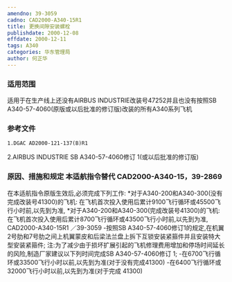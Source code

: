 ```yaml
---
amendno: 39-3059
cadno: CAD2000-A340-15R1
title: 更换间隙安装螺栓
publishdate: 2000-12-08
effdate: 2000-12-11
tags: A340
categories: 华东管理局
author: 何正华
---
```


### 适用范围 
适用于在生产线上还没有AIRBUS INDUSTRIE改装号47252并且也没有按照SB A340-57-4060(原版或以后批准的修订版)改装的所有A340系列飞机

<!--more-->
### 参考文件
    1.DGAC AD2000-121-137(B)R1 
2.AIRBUS INDUSTRIE SB A340-57-4060修订 1(或以后批准的修订版) 

### 原因、措施和规定 本适航指令替代 CAD2000-A340-15，39-2869 
在本适航指令原版生效后,必须完成下列工作: 
    *对于A340-200和A340-300(没有完成改装号41300)的飞机: 
     在飞机首次投入使用后累计9100飞行循环或45500飞行小时前,以先到为准, 
    *对于A340-200和A340-300(完成改装号41300)的飞机: 
     在飞机首次投入使用后累计8700飞行循环或43500飞行小时前,以先到为准, 
       CAD2000-A340-15R1   ／39-3059 
     -按照SB A340-57-4060修订1的规定,在机翼2号肋和7号肋之间上机翼蒙皮和后梁法兰盘上拆下互锁安装紧箍件并且安装特大型安装紧箍件; 
    注:为了减少由于损坏扩展引起的飞机修理费用增加和停场时间延长的风险,制造厂家建议以下列时间完成SB A340-57-4060修订 1; 
    -在6700飞行循环或33500飞行小时以前,以先到为准(对于没有完成41300)     -在6400飞行循环或32000飞行小时以前,以先到为准(对于完成 41300)
